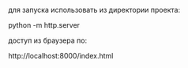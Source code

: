 для запуска использовать из директории проекта:

python -m http.server

доступ из браузера по:

http://localhost:8000/index.html